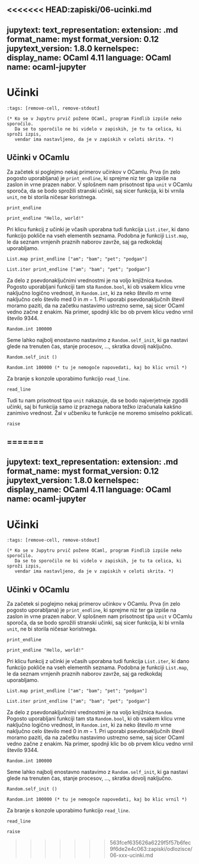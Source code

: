 <<<<<<< HEAD:zapiski/06-ucinki.md
---
jupytext:
  text_representation:
    extension: .md
    format_name: myst
    format_version: 0.12
    jupytext_version: 1.8.0
kernelspec:
  display_name: OCaml 4.11
  language: OCaml
  name: ocaml-jupyter
---

# Učinki

```{code-cell}
:tags: [remove-cell, remove-stdout]

(* Ko se v Jupytru prvič požene OCaml, program Findlib izpiše neko sporočilo.
   Da se to sporočilo ne bi videlo v zapiskih, je tu ta celica, ki sproži izpis,
   vendar ima nastavljeno, da je v zapiskih v celoti skrita. *)
```

## Učinki v OCamlu

Za začetek si poglejmo nekaj primerov učinkov v OCamlu. Prva (in zelo pogosto uporabljana) je `print_endline`, ki sprejme niz ter ga izpiše na zaslon in vrne prazen nabor. V splošnem nam prisotnost tipa `unit` v OCamlu sporoča, da se bodo sprožili stranski učinki, saj sicer funkcija, ki bi vrnila `unit`, ne bi storila ničesar koristnega.

```{code-cell}
print_endline
```

```{code-cell}
print_endline "Hello, world!"
```

Pri klicu funkcij z učinki je včasih uporabna tudi funkcija `List.iter`, ki dano funkcijo pokliče na vseh elementih seznama. Podobna je funkciji `List.map`, le da seznam vrnjenih praznih naborov zavrže, saj ga redkokdaj uporabljamo.

```{code-cell}
List.map print_endline ["am"; "bam"; "pet"; "podgan"]
```

```{code-cell}
List.iter print_endline ["am"; "bam"; "pet"; "podgan"]
```

Za delo z psevdonaključnimi vrednostmi je na voljo knjižnica `Random`. Pogosto uporabljani funkciji tam sta `Random.bool`, ki ob vsakem klicu vrne naključno logično vrednost, in `Random.int`, ki za neko število $m$ vrne naključno celo število med 0 in $m - 1$. Pri uporabi psevdonaključnih števil moramo paziti, da na začetku nastavimo ustrezno seme, saj sicer OCaml vedno začne z enakim. Na primer, spodnji klic bo ob prvem klicu vedno vrnil število 9344.

```{code-cell}
Random.int 100000
```

Seme lahko najbolj enostavno nastavimo z `Random.self_init`, ki ga nastavi glede na trenuten čas, stanje procesov, …, skratka dovolj naključno.

```{code-cell}
Random.self_init ()
```

```{code-cell}
Random.int 100000 (* tu je nemogoče napovedati, kaj bo klic vrnil *)
```

Za branje s konzole uporabimo funkcijo `read_line`.

```{code-cell}
read_line
```

Tudi tu nam prisotnost tipa `unit` nakazuje, da se bodo najverjetneje zgodili učinki, saj bi funkcija samo iz praznega nabora težko izračunala kakšno zanimivo vrednost. Žal v učbeniku te funkcije ne moremo smiselno poklicati.

```{code-cell}
raise
```
=======
---
jupytext:
  text_representation:
    extension: .md
    format_name: myst
    format_version: 0.12
    jupytext_version: 1.8.0
kernelspec:
  display_name: OCaml 4.11
  language: OCaml
  name: ocaml-jupyter
---

# Učinki

```{code-cell}
:tags: [remove-cell, remove-stdout]

(* Ko se v Jupytru prvič požene OCaml, program Findlib izpiše neko sporočilo.
   Da se to sporočilo ne bi videlo v zapiskih, je tu ta celica, ki sproži izpis,
   vendar ima nastavljeno, da je v zapiskih v celoti skrita. *)
```

## Učinki v OCamlu

Za začetek si poglejmo nekaj primerov učinkov v OCamlu. Prva (in zelo pogosto uporabljana) je `print_endline`, ki sprejme niz ter ga izpiše na zaslon in vrne prazen nabor. V splošnem nam prisotnost tipa `unit` v OCamlu sporoča, da se bodo sprožili stranski učinki, saj sicer funkcija, ki bi vrnila `unit`, ne bi storila ničesar koristnega.

```{code-cell}
print_endline
```

```{code-cell}
print_endline "Hello, world!"
```

Pri klicu funkcij z učinki je včasih uporabna tudi funkcija `List.iter`, ki dano funkcijo pokliče na vseh elementih seznama. Podobna je funkciji `List.map`, le da seznam vrnjenih praznih naborov zavrže, saj ga redkokdaj uporabljamo.

```{code-cell}
List.map print_endline ["am"; "bam"; "pet"; "podgan"]
```

```{code-cell}
List.iter print_endline ["am"; "bam"; "pet"; "podgan"]
```

Za delo z psevdonaključnimi vrednostmi je na voljo knjižnica `Random`. Pogosto uporabljani funkciji tam sta `Random.bool`, ki ob vsakem klicu vrne naključno logično vrednost, in `Random.int`, ki za neko število $m$ vrne naključno celo število med 0 in $m - 1$. Pri uporabi psevdonaključnih števil moramo paziti, da na začetku nastavimo ustrezno seme, saj sicer OCaml vedno začne z enakim. Na primer, spodnji klic bo ob prvem klicu vedno vrnil število 9344.

```{code-cell}
Random.int 100000
```

Seme lahko najbolj enostavno nastavimo z `Random.self_init`, ki ga nastavi glede na trenuten čas, stanje procesov, …, skratka dovolj naključno.

```{code-cell}
Random.self_init ()
```

```{code-cell}
Random.int 100000 (* tu je nemogoče napovedati, kaj bo klic vrnil *)
```

Za branje s konzole uporabimo funkcijo `read_line`.

```{code-cell}
read_line
```


```{code-cell}
raise
```
>>>>>>> 563fcef635626a6229f5f57b6fec9f6de2e4c063:zapiski/odlozisce/06-xxx-ucinki.md
